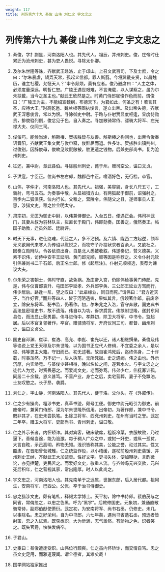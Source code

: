 ```yaml
---
weight: 117
title: 列传第六十九 綦俊 山伟 刘仁之 宇文忠之
---
```


# 列传第六十九 綦俊 山伟 刘仁之 宇文忠之

1. <span id="列传第六十九_綦俊_山伟_刘仁之_宇文忠之-1"></span>
綦俊，字扌剽显，河南洛阳人也。其先代人。祖辰，并州刺史。俊，庄帝时仕累迁为沧州刺史，甚为吏人畏悦。寻除太仆卿。

2. <span id="列传第六十九_綦俊_山伟_刘仁之_宇文忠之-2"></span>
及尔朱世隆等诛，齐献武王赴洛，止于邙山。上召文武百司，下及士庶，令之曰：“尔朱暴虐，矫弄天常，孤起义信都，罪人斯翦。今将翼戴亲贤，以昌魏历，谁主社稷，允惬天人？”申令频烦，莫有应者。俊乃避席曰：“人主之体，必须度量深远，明哲仁恕。广陵王遇世艰难，不言淹载，以人谋察之，虽为尔朱扶戴，当今之圣主也。”献武王欣然是之。时黄门侍郎崔悛作色而前，谓俊曰：“广陵王为主，不能绍宣魏纲，布德天下。为君如此，何圣之有！若言其圣，应待大王。”时高乾邕、魏兰根等固执悛言，遂立出帝。及出帝失德，齐献武王深思俊言，常以为恨。寻除御史中尉。于路与仆射贾显度相逢，显度恃勋贵，排俊驺列倒，俊忿见于色，自入奏之。寻加散骑常侍、骠骑大将军、左光禄大夫、仪同三司。

3. <span id="列传第六十九_綦俊_山伟_刘仁之_宇文忠之-3"></span>
俊佞巧，能候当涂，斛斯椿、贺拔胜皆与友善。斛斯椿之构间也，出帝令俊奉诏晋阳，齐献武王集文武与俊申释，俊辞屈而退。性多诈。贺拔胜出镇荆州，过俊别，因辞俊母，俊故见败氈敝被，胜更遗之钱物。后兼吏部尚书，复为沧州刺史。

4. <span id="列传第六十九_綦俊_山伟_刘仁之_宇文忠之-4"></span>
征还，兼中尉，章武县伯。寻除殷州刺史，薨于州。赠司空公，谥曰文贞。

5. <span id="列传第六十九_綦俊_山伟_刘仁之_宇文忠之-5"></span>
子洪寔，字臣正。位尚书左右郎，魏郡邑中正。嗜酒好色，无行检。卒官。

6. <span id="列传第六十九_綦俊_山伟_刘仁之_宇文忠之-6"></span>
山伟，字仲才，河南洛阳人也。其先代人。祖强，美容貌，身长八尺五寸，工骑射，弯弓五石。为奏事中散，从显祖猎方山，有两狐起于御前，诏强射之，百步内二狐俱获。位内行长。父稚之，营陵令。伟随父之县，遂师事县人王惠，涉猎文史。稚之位金明太守。

7. <span id="列传第六十九_綦俊_山伟_刘仁之_宇文忠之-7"></span>
肃宗初，元匡为御史中尉，以伟兼侍御史。入台五日，便遇正会。伟司神武门，其妻从叔为羽林队主，挝直长于殿门，伟即劾奏。匡善之，俄然奏正。帖国子助教，迁员外郎、廷尉评。

8. <span id="列传第六十九_綦俊_山伟_刘仁之_宇文忠之-8"></span>
时天下无事，进仕路难，代迁之人，多不沾预。及六镇、陇西二方起逆，领军元义欲用代来寒人为传诏以慰悦之，而牧守子孙投状求者百余人。又欲杜之，因奏立勋附队，令各依资出身。自是北人悉被收叙。伟遂奏记，赞义德美。义素不识伟，访侍中安丰王延明、黄门郎元顺，顺等因是称荐之。义令仆射元钦引伟兼尚书二千石郎，后正名士郎。修《起居注》。仆射元顺领选，表荐为谏议大夫。

9. <span id="列传第六十九_綦俊_山伟_刘仁之_宇文忠之-9"></span>
尔朱荣之害朝士，伟时守直，故免祸。及庄帝入宫，仍除伟给事黄门侍郎。先是，伟与仪曹郎袁升、屯田郎李延孝、外兵郎李奂、三公郎王延业方驾而行，伟少居后。路逢一尼，望之叹曰：“此辈缘业，同日而死。”谓伟曰：“君方近天子，当作好官。”而升等四人，皆于河阴遇害，果如其言。俄领著作郎。前废帝立，除安东将军、秘书监，仍著作。初，尔朱兆之入洛，官守奔散，国史典书高法显密埋史书，故不遗落。伟自以为功，诉求爵赏。伟挟附世隆，遂封东阿县伯，而法显止获男爵。伟寻进侍中。孝静初，除卫大将军、中书令，监起居。后以本官复领著作，卒官。赠骠骑将军、开府仪同三司、都督、幽州刺史，谥曰文贞公。

10. <span id="列传第六十九_綦俊_山伟_刘仁之_宇文忠之-10"></span>
国史自邓渊、崔琛、崔浩、高允、李彪、崔光以还，诸人相继撰录。綦俊及伟等谄说上党王天穆及尔朱世隆，以为国书正应代人修缉，不宜委之余人，是以俊、伟等更主大籍。守旧而已，初无述著。故自崔鸿死后，迄终伟身，二十许载，时事荡然，万不记一，后人执笔，无所凭据。史之遗阙，伟之由也。外示沉厚，内实矫竞。与綦俊少甚相得，晚以名位之间，遂若水火。与宇文忠之之徒代人为党，时贤畏恶之。而爱尚文史，老而弥笃。伟弟少亡，伟抚寡训孤，同居二十余载，恩义甚笃。不营产业，身亡之后，卖宅营葬，妻子不免飘泊，士友叹愍之。长子昂，袭爵。

11. <span id="列传第六十九_綦俊_山伟_刘仁之_宇文忠之-11"></span>
刘仁之，字山静，河南洛阳人。其先代人，徒于洛。父尔头，在《外戚传》。

12. <span id="列传第六十九_綦俊_山伟_刘仁之_宇文忠之-12"></span>
仁之少有操尚，粗涉书史，真草书迹，颇号工便。御史中尉元昭引为御史。前废帝时，兼黄门侍郎，深为尔朱世隆所信用。出帝初，为著作郎，兼中书令，既非其才，在史未尝执笔。出除卫将军、西兗州刺史，在州有当时之誉。武定二年卒，赠卫大将军、吏部尚书、青州刺史，谥曰敬。

13. <span id="列传第六十九_綦俊_山伟_刘仁之_宇文忠之-13"></span>
仁之外示长者，内怀矫诈。其对宾客，破床敝席，粗饭冷菜，衣服故败，乃过逼下。善候当途，能为诡激。每于稠人广众之中，或挝一奸吏，或纵一孤贫，大言自眩，示己高明，矜物无知。浅识皆称其美，公能之誉，动过其实。性又酷虐，在晋阳曾营城雉，仁之统监作役，以小稽缓，遂杖前殷州刺史裴瑗、并州刺史王绰，齐献武王大加谴责。性好文字。吏书失体，便加鞭挞，言韵微讹，亦见捶楚，吏民苦之。而爱好文史，敬重人流。与齐帅冯元兴交款，元兴死后积年，仁之营视其家，常出隆厚。时人以此尚之。

14. <span id="列传第六十九_綦俊_山伟_刘仁之_宇文忠之-14"></span>
宇文忠之，河南洛阳人也。其先南单于之远属，世据东部，后入居代都。祖阿生，安南将军、巴西公。父侃，卒于治书侍御史。

15. <span id="列传第六十九_綦俊_山伟_刘仁之_宇文忠之-15"></span>
忠之猎涉文史，颇有笔札，释褐太学博士。天平初，除中书侍郎。裴伯茂与之同省，常侮忽之，以忠之色黑，呼为“黑宇”。后敕修国史。元象初，兼通直散骑常侍，副郑伯猷使萧衍。武定初，为安南将军、尚书右丞，仍修史。未几，以事除名。忠之好荣利，自为中书郎，六七年矣，遇尚书省选右丞，预选者皆射策，忠之入试焉。既获丞职，大为忻满，志气嚣然，有骄物之色，识者笑之。既失官爵，怏怏发病卒。

16. <span id="列传第六十九_綦俊_山伟_刘仁之_宇文忠之-16"></span>
子君山。

17. <span id="列传第六十九_綦俊_山伟_刘仁之_宇文忠之-17"></span>
史臣曰：綦俊遭逢受职。山伟位行颇爽。仁之虽内怀矫诈，而交情自笃。忠之虽文史足用，而雅道蔑闻。谓全德者，其难矣哉！

18. <span id="列传第六十九_綦俊_山伟_刘仁之_宇文忠之-18"></span>
国学网站独家推出
